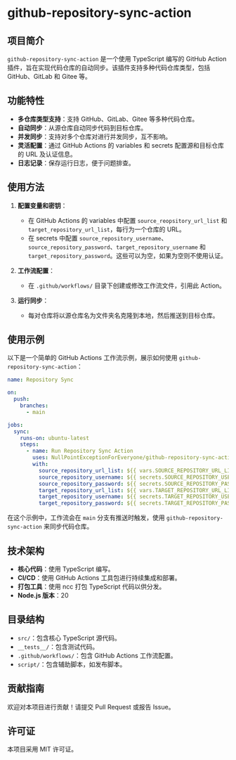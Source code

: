 # github-repository-sync-action

## 项目简介

`github-repository-sync-action` 是一个使用 TypeScript 编写的 GitHub Action 插件，旨在实现代码仓库的自动同步。该插件支持多种代码仓库类型，包括 GitHub、GitLab 和 Gitee 等。

## 功能特性

- **多仓库类型支持**：支持 GitHub、GitLab、Gitee 等多种代码仓库。
- **自动同步**：从源仓库自动同步代码到目标仓库。
- **并发同步**：支持对多个仓库对进行并发同步，互不影响。
- **灵活配置**：通过 GitHub Actions 的 variables 和 secrets 配置源和目标仓库的 URL 及认证信息。
- **日志记录**：保存运行日志，便于问题排查。

## 使用方法

1. **配置变量和密钥**：

   - 在 GitHub Actions 的 variables 中配置 `source_reopsitory_url_list` 和 `target_repository_url_list`，每行为一个仓库的 URL。
   - 在 secrets 中配置 `source_repository_username`、`source_repository_password`、`target_repository_username` 和 `target_repository_password`。这些可以为空，如果为空则不使用认证。
2. **工作流配置**：

   - 在 `.github/workflows/` 目录下创建或修改工作流文件，引用此 Action。
3. **运行同步**：

   - 每对仓库将以源仓库名为文件夹名克隆到本地，然后推送到目标仓库。

## 使用示例

以下是一个简单的 GitHub Actions 工作流示例，展示如何使用 `github-repository-sync-action`：

```yaml
name: Repository Sync

on:
  push:
    branches:
      - main

jobs:
  sync:
    runs-on: ubuntu-latest
    steps:
      - name: Run Repository Sync Action
        uses: NullPointExceptionForEveryone/github-repository-sync-action@v2.0.0
        with:
          source_repository_url_list: ${{ vars.SOURCE_REPOSITORY_URL_LIST }}
          source_repository_username: ${{ secrets.SOURCE_REPOSITORY_USERNAME }}
          source_repository_password: ${{ secrets.SOURCE_REPOSITORY_PASSWORD }}
          target_repository_url_list: ${{ vars.TARGET_REPOSITORY_URL_LIST }}
          target_repository_username: ${{ secrets.TARGET_REPOSITORY_USERNAME }}
          target_repository_password: ${{ secrets.TARGET_REPOSITORY_PASSWORD }}
```

在这个示例中，工作流会在 `main` 分支有推送时触发，使用 `github-repository-sync-action` 来同步代码仓库。

## 技术架构

- **核心代码**：使用 TypeScript 编写。
- **CI/CD**：使用 GitHub Actions 工具包进行持续集成和部署。
- **打包工具**：使用 ncc 打包 TypeScript 代码以供分发。
- **Node.js 版本**：20

## 目录结构

- `src/`：包含核心 TypeScript 源代码。
- `__tests__/`：包含测试代码。
- `.github/workflows/`：包含 GitHub Actions 工作流配置。
- `script/`：包含辅助脚本，如发布脚本。

## 贡献指南

欢迎对本项目进行贡献！请提交 Pull Request 或报告 Issue。

## 许可证

本项目采用 MIT 许可证。
